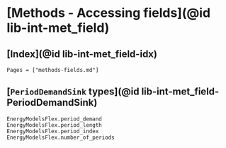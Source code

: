 
# [Methods - Accessing fields](@id lib-int-met_field)

## [Index](@id lib-int-met_field-idx)

```@index
Pages = ["methods-fields.md"]
```

## [`PeriodDemandSink` types](@id lib-int-met_field-PeriodDemandSink)

```@docs
EnergyModelsFlex.period_demand
EnergyModelsFlex.period_length
EnergyModelsFlex.period_index
EnergyModelsFlex.number_of_periods
```
